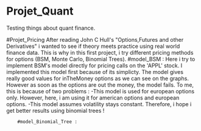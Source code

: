 # Projet_Quant
Testing things about quant finance.

#Projet_Pricing
After reading John C Hull's "Options,Futures and other Derivatives" i wanted to see if theory meets practice using real world finance data. This is why in this first project, i try different pricing methods for options (BSM, Monte Carlo, Binomial Trees).
        #model_BSM : 
        Here i try to implement BSM's model directly for pricing calls on the 'APPL' stock. I implemented this model first because of its simplicty. The model gives
        really good values for inTheMoney options as we can see on the graphs. However as soon as the options are out the money, the model fails. 
        To me, this is because of two problems : 
            -This model is used for european options only. However, here, i am using it for american options and european options.
            -This model assumes volatility stays constant.
        Therefore, i hope i get better results using binomial trees ! 

        #model_Binomial_Tree : 
